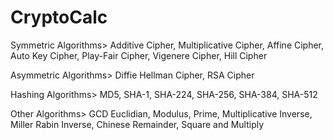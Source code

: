 # CryptoCalc

Symmetric Algorithms>
  Additive Cipher,
  Multiplicative Cipher,
  Affine Cipher,
  Auto Key Cipher,
  Play-Fair Cipher,
  Vigenere Cipher,
  Hill Cipher
  
Asymmetric Algorithms>
  Diffie Hellman Cipher,
  RSA Cipher
  
Hashing Algorithms>
  MD5, SHA-1, SHA-224, SHA-256, SHA-384, SHA-512
  
 Other Algorithms>
  GCD Euclidian,
  Modulus,
  Prime,
  Multiplicative Inverse,
  Miller Rabin Inverse,
  Chinese Remainder,
  Square and Multiply
  
